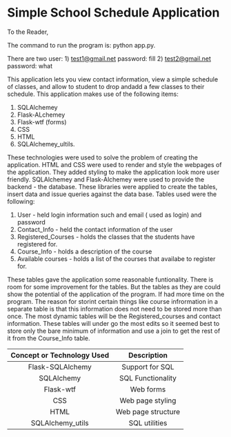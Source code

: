 # Simple School Schedule Application
To the Reader,

The command to run the program is:          python app.py.

There are two user: 1) test1@gmail.net password: fill   2) test2@gmail.net password: what

This application lets you view contact information, view a simple schedule of classes, and allow to student to drop andadd a few  classes to their schedule.  This application makes use of the following items:   

1) SQLAlchemey 
2) Flask-ALchemey 
3) Flask-wtf (forms) 
4) CSS 
5) HTML 
6) SQLAlchemey_ultils.  

These technologies were used to solve the problem of creating the application.  HTML and CSS were used to render and style the webpages of the application.  They added styling to make the application look more user friendly.  SQLAlchemey and Flask-Alchemey were used to provide the backend - the database.  These libraries were applied to create the tables, insert data and issue queries against the data base. Tables used were the following:  

1) User - held login information such and email ( used as login) and password
2) Contact_Info - held the contact information of the user
3) Registered_Courses -  holds the classes that the students have registered for.
4) Course_Info - holds a description of the course
5) Available courses - holds a list of the courses that availabe to register for.

These tables gave the application some reasonable funtionality.  There is room for some improvement for the tables.  But the tables as they are could show the potential of the application of the program.  If had more time on the program.  The reason for storint certain things like course infrormation in a separate table is that this information does not need to be stored more than once.  The most dynamic tables will be the Registered_courses and contact information.  These tables will under go the most edits so it seemed best to store only the bare minimum of information and use a join to get the rest of it from the Course_Info table.

 **Concept or Technology Used**|**Description**
:-----:|:-----:
Flask-SQLAlchemy| Support for SQL
SQLAlchemy | SQL Functionality
Flask-wtf | Web forms
CSS | Web page styling
HTML | Web page structure
SQLAlchemy_utils | SQL utilities
